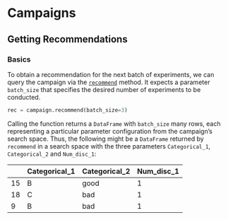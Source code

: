# Campaigns
## Getting Recommendations
### Basics

To obtain a recommendation for the next batch of experiments, we can query the
campaign via the [`recommend`]() method.
It expects a parameter `batch_size` that specifies the desired number of
experiments to be conducted.

```python
rec = campaign.recommend(batch_size=3)
```

Calling the function returns a `DataFrame` with `batch_size` many rows, each
representing a particular parameter configuration from the campaign’s search space.
Thus, the following might be a `DataFrame` returned by `recommend` in a search space
with the three parameters `Categorical_1`, `Categorical_2` and `Num_disc_1`:

|    | Categorical_1   | Categorical_2   |   Num_disc_1 |
|----|-----------------|-----------------|--------------|
| 15 | B               | good            |            1 |
| 18 | C               | bad             |            1 |
|  9 | B               | bad             |            1 |